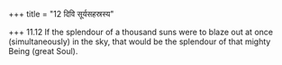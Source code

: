 +++
title = "12 दिवि सूर्यसहस्रस्य"

+++
11.12 If the splendour of a thousand suns were to blaze out at once
(simultaneously) in the sky, that would be the splendour of that mighty
Being (great Soul).
